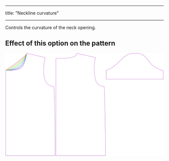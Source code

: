 - - -
title: "Neckline curvature"
- - -

Controls the curvature of the neck opening.

## Effect of this option on the pattern

![This image shows the effect of this option by superimposing several variants that have a different value for this option](teagan_necklinebend_sample.svg "Effect of this option on the pattern")

